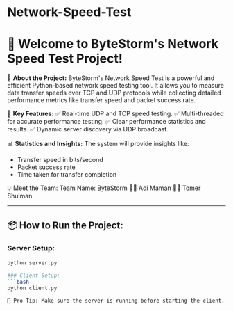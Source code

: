 # Network-Speed-Test

# 🚀 Welcome to ByteStorm's Network Speed Test Project!

🎯 **About the Project:**
ByteStorm's Network Speed Test is a powerful and efficient Python-based network speed testing tool.
It allows you to measure data transfer speeds over TCP and UDP protocols while collecting detailed performance metrics like transfer speed and packet success rate.

📡 **Key Features:**
 ✅ Real-time UDP and TCP speed testing.
 ✅ Multi-threaded for accurate performance testing.
 ✅ Clear performance statistics and results.
 ✅ Dynamic server discovery via UDP broadcast.

 📊 **Statistics and Insights:**
The system will provide insights like:
 - Transfer speed in bits/second
 - Packet success rate
 - Time taken for transfer completion

💡 Meet the Team:
Team Name: ByteStorm
👩‍💻 Adi Maman
👨‍💻 Tomer Shulman

---

## 📦 **How to Run the Project:**

### Server Setup:
```bash
python server.py

### Client Setup:
```bash
python client.py

👥 Pro Tip: Make sure the server is running before starting the client.
